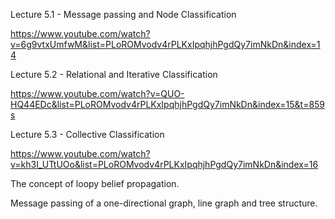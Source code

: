 Lecture 5.1 -  Message passing and Node Classification

https://www.youtube.com/watch?v=6g9vtxUmfwM&list=PLoROMvodv4rPLKxIpqhjhPgdQy7imNkDn&index=14

Lecture 5.2 - Relational and Iterative Classification

https://www.youtube.com/watch?v=QUO-HQ44EDc&list=PLoROMvodv4rPLKxIpqhjhPgdQy7imNkDn&index=15&t=859s

Lecture 5.3 - Collective Classification

https://www.youtube.com/watch?v=kh3I_UTtUOo&list=PLoROMvodv4rPLKxIpqhjhPgdQy7imNkDn&index=16

The concept of loopy belief propagation.

Message passing of a one-directional graph, line graph and tree structure.

 

